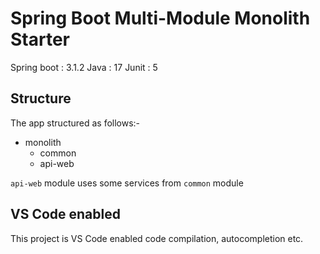 # Spring Boot Multi-Module Monolith Starter
Spring boot : 3.1.2
Java : 17
Junit : 5

## Structure
The app structured as follows:-
- monolith
    - common
    - api-web

`api-web` module uses some services from `common` module

## VS Code enabled
This project is VS Code enabled code compilation, autocompletion etc. 